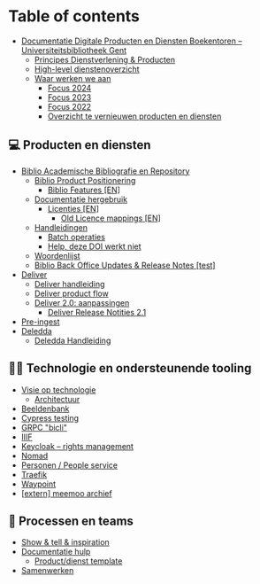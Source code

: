 # Table of contents

* [Documentatie Digitale Producten en Diensten Boekentoren – Universiteitsbibliotheek Gent](README.md)
  * [Principes Dienstverlening & Producten](documentatie-digitale-producten-en-diensten-boekentoren-universiteitsbibliotheek-gent/principes-dienstverlening-and-producten.md)
  * [High-level dienstenoverzicht](documentatie-digitale-producten-en-diensten-boekentoren-universiteitsbibliotheek-gent/high-level-dienstenoverzicht.md)
  * [Waar werken we aan](documentatie-digitale-producten-en-diensten-boekentoren-universiteitsbibliotheek-gent/waar-werken-we-aan/README.md)
    * [Focus 2024](documentatie-digitale-producten-en-diensten-boekentoren-universiteitsbibliotheek-gent/waar-werken-we-aan/focus-2024.md)
    * [Focus 2023](documentatie-digitale-producten-en-diensten-boekentoren-universiteitsbibliotheek-gent/waar-werken-we-aan/focus-2023.md)
    * [Focus 2022](documentatie-digitale-producten-en-diensten-boekentoren-universiteitsbibliotheek-gent/waar-werken-we-aan/doelen-2022.md)
    * [Overzicht te vernieuwen producten en diensten](documentatie-digitale-producten-en-diensten-boekentoren-universiteitsbibliotheek-gent/waar-werken-we-aan/overzicht-te-vernieuwen-producten-en-diensten.md)

## 💻 Producten en diensten

* [Biblio Academische Bibliografie en Repository](producten-en-diensten/biblio-academische-bibliografie-en-repository/README.md)
  * [Biblio Product Positionering](producten-en-diensten/biblio-academische-bibliografie-en-repository/biblio-product-positionering.md)
    * [Biblio Features \[EN\]](producten-en-diensten/biblio-academische-bibliografie-en-repository/biblio-product-positionering/biblio-features-en.md)
  * [Documentatie hergebruik](producten-en-diensten/biblio-academische-bibliografie-en-repository/documentatie-hergebruik/README.md)
    * [Licenties \[EN\]](producten-en-diensten/biblio-academische-bibliografie-en-repository/documentatie-hergebruik/licenties-en/README.md)
      * [Old Licence mappings \[EN\]](producten-en-diensten/biblio-academische-bibliografie-en-repository/documentatie-hergebruik/licenties-en/old-licence-mappings-en.md)
  * [Handleidingen](producten-en-diensten/biblio-academische-bibliografie-en-repository/handleidingen/README.md)
    * [Batch operaties](producten-en-diensten/biblio-academische-bibliografie-en-repository/handleidingen/batch-operaties.md)
    * [Help, deze DOI werkt niet](producten-en-diensten/biblio-academische-bibliografie-en-repository/handleidingen/help-deze-doi-werkt-niet.md)
  * [Woordenlijst](producten-en-diensten/biblio-academische-bibliografie-en-repository/woordenlijst.md)
  * [Biblio Back Office Updates & Release Notes \[test\]](producten-en-diensten/biblio-academische-bibliografie-en-repository/biblio-back-office-updates-and-release-notes-test.md)
* [Deliver](producten-en-diensten/deliver/README.md)
  * [Deliver handleiding](producten-en-diensten/deliver/deliver-handleiding.md)
  * [Deliver product flow](producten-en-diensten/deliver/deliver-product-flow.md)
  * [Deliver 2.0: aanpassingen](producten-en-diensten/deliver/deliver-2.0-aanpassingen.md)
    * [Deliver Release Notities 2.1](producten-en-diensten/deliver/deliver-2.0-aanpassingen/deliver-release-notities-2.1.md)
* [Pre-ingest](producten-en-diensten/pre-ingest.md)
* [Deledda](producten-en-diensten/deledda/README.md)
  * [Deledda Handleiding](producten-en-diensten/deledda/deledda-handleiding.md)

## 🧑🚀 Technologie en ondersteunende tooling

* [Visie op technologie](technologie-en-ondersteunende-tooling/visie-op-technologie/README.md)
  * [Architectuur](technologie-en-ondersteunende-tooling/visie-op-technologie/architectuur.md)
* [Beeldenbank](technologie-en-ondersteunende-tooling/beeldenbank.md)
* [Cypress testing](technologie-en-ondersteunende-tooling/cypress-testing.md)
* [GRPC "bicli"](technologie-en-ondersteunende-tooling/grpc-bicli.md)
* [IIIF](technologie-en-ondersteunende-tooling/iiif.md)
* [Keycloak – rights management](technologie-en-ondersteunende-tooling/keycloak-rights-management.md)
* [Nomad](technologie-en-ondersteunende-tooling/nomad.md)
* [Personen / People service](technologie-en-ondersteunende-tooling/personen-people-service.md)
* [Traefik](technologie-en-ondersteunende-tooling/traefik.md)
* [Waypoint](technologie-en-ondersteunende-tooling/waypoint.md)
* [\[extern\] meemoo archief](technologie-en-ondersteunende-tooling/extern-meemoo-archief.md)

## 🤝 Processen en teams

* [Show & tell & inspiration](processen-en-teams/show-and-tell-and-inspiration.md)
* [Documentatie hulp](processen-en-teams/documentatie-hulp/README.md)
  * [Product/dienst template](processen-en-teams/documentatie-hulp/product-dienst-template.md)
* [Samenwerken](processen-en-teams/samenwerken.md)
